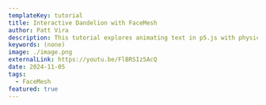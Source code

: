 ```yaml
---
templateKey: tutorial
title: Interactive Dandelion with FaceMesh
author: Patt Vira
description: This tutorial explores animating text in p5.js with physics-based motion and interactivity using the FaceMesh model in ml5.js, culminating in a "blowing" force controlled by face tracking.
keywords: (none)
image: ./image.png
externalLink: https://youtu.be/FlBRSIz5AcQ
date: 2024-11-05
tags:
  - FaceMesh
featured: true
---
```

